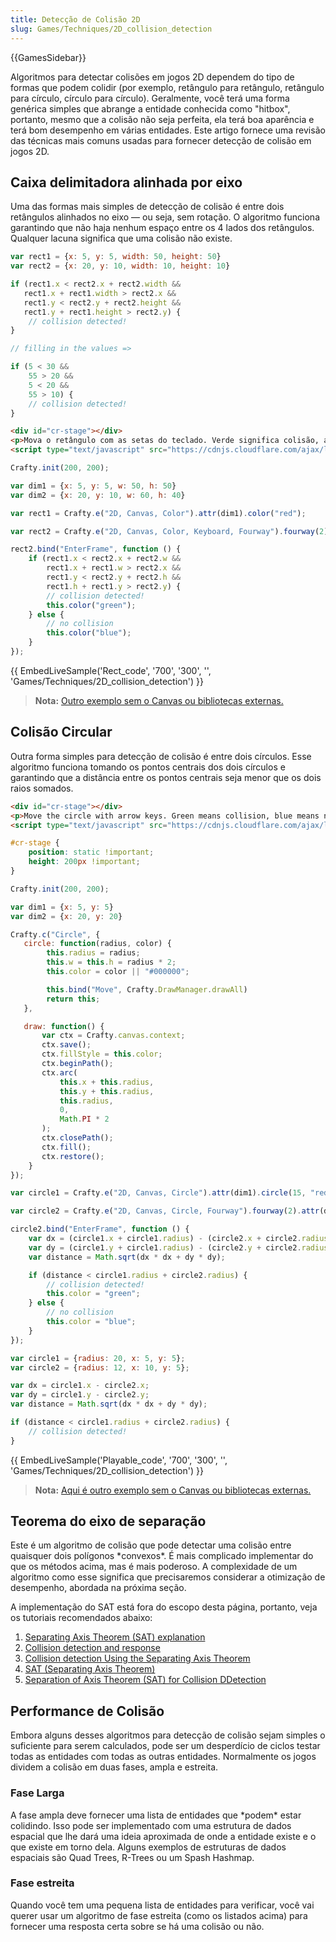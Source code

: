 ```yaml
---
title: Detecção de Colisão 2D
slug: Games/Techniques/2D_collision_detection
---
```

{{GamesSidebar}}

Algoritmos para detectar colisões em jogos 2D dependem do tipo de formas que podem colidir (por exemplo, retângulo para retângulo, retângulo para círculo, círculo para círculo). Geralmente, você terá uma forma genérica simples que abrange a entidade conhecida como "hitbox", portanto, mesmo que a colisão não seja perfeita, ela terá boa aparência e terá bom desempenho em várias entidades. Este artigo fornece uma revisão das técnicas mais comuns usadas para fornecer detecção de colisão em jogos 2D.

## Caixa delimitadora alinhada por eixo

Uma das formas mais simples de detecção de colisão é entre dois retângulos alinhados no eixo — ou seja, sem rotação. O algoritmo funciona garantindo que não haja nenhum espaço entre os 4 lados dos retângulos. Qualquer lacuna significa que uma colisão não existe.

```js
var rect1 = {x: 5, y: 5, width: 50, height: 50}
var rect2 = {x: 20, y: 10, width: 10, height: 10}

if (rect1.x < rect2.x + rect2.width &&
   rect1.x + rect1.width > rect2.x &&
   rect1.y < rect2.y + rect2.height &&
   rect1.y + rect1.height > rect2.y) {
    // collision detected!
}

// filling in the values =>

if (5 < 30 &&
    55 > 20 &&
    5 < 20 &&
    55 > 10) {
    // collision detected!
}
```

```html hidden
<div id="cr-stage"></div>
<p>Mova o retângulo com as setas do teclado. Verde significa colisão, azul significa não-colisão.</p>
<script type="text/javascript" src="https://cdnjs.cloudflare.com/ajax/libs/crafty/0.5.4/crafty-min.js"></script>
```

```js hidden
Crafty.init(200, 200);

var dim1 = {x: 5, y: 5, w: 50, h: 50}
var dim2 = {x: 20, y: 10, w: 60, h: 40}

var rect1 = Crafty.e("2D, Canvas, Color").attr(dim1).color("red");

var rect2 = Crafty.e("2D, Canvas, Color, Keyboard, Fourway").fourway(2).attr(dim2).color("blue");

rect2.bind("EnterFrame", function () {
    if (rect1.x < rect2.x + rect2.w &&
        rect1.x + rect1.w > rect2.x &&
        rect1.y < rect2.y + rect2.h &&
        rect1.h + rect1.y > rect2.y) {
        // collision detected!
        this.color("green");
    } else {
        // no collision
        this.color("blue");
    }
});
```

{{ EmbedLiveSample('Rect_code', '700', '300', '', 'Games/Techniques/2D_collision_detection') }}

> **Nota:** [Outro exemplo sem o Canvas ou bibliotecas externas.](https://jsfiddle.net/jlr7245/217jrozd/3/)

## Colisão Circular

Outra forma simples para detecção de colisão é entre dois círculos. Esse algoritmo funciona tomando os pontos centrais dos dois círculos e garantindo que a distância entre os pontos centrais seja menor que os dois raios somados.

```html hidden
<div id="cr-stage"></div>
<p>Move the circle with arrow keys. Green means collision, blue means no collision.</p>
<script type="text/javascript" src="https://cdnjs.cloudflare.com/ajax/libs/crafty/0.5.4/crafty-min.js"></script>
```

```css hidden
#cr-stage {
    position: static !important;
    height: 200px !important;
}
```

```js hidden
Crafty.init(200, 200);

var dim1 = {x: 5, y: 5}
var dim2 = {x: 20, y: 20}

Crafty.c("Circle", {
   circle: function(radius, color) {
        this.radius = radius;
        this.w = this.h = radius * 2;
        this.color = color || "#000000";

        this.bind("Move", Crafty.DrawManager.drawAll)
        return this;
   },

   draw: function() {
       var ctx = Crafty.canvas.context;
       ctx.save();
       ctx.fillStyle = this.color;
       ctx.beginPath();
       ctx.arc(
           this.x + this.radius,
           this.y + this.radius,
           this.radius,
           0,
           Math.PI * 2
       );
       ctx.closePath();
       ctx.fill();
       ctx.restore();
    }
});

var circle1 = Crafty.e("2D, Canvas, Circle").attr(dim1).circle(15, "red");

var circle2 = Crafty.e("2D, Canvas, Circle, Fourway").fourway(2).attr(dim2).circle(20, "blue");

circle2.bind("EnterFrame", function () {
    var dx = (circle1.x + circle1.radius) - (circle2.x + circle2.radius);
    var dy = (circle1.y + circle1.radius) - (circle2.y + circle2.radius);
    var distance = Math.sqrt(dx * dx + dy * dy);

    if (distance < circle1.radius + circle2.radius) {
        // collision detected!
        this.color = "green";
    } else {
        // no collision
        this.color = "blue";
    }
});
```

```js
var circle1 = {radius: 20, x: 5, y: 5};
var circle2 = {radius: 12, x: 10, y: 5};

var dx = circle1.x - circle2.x;
var dy = circle1.y - circle2.y;
var distance = Math.sqrt(dx * dx + dy * dy);

if (distance < circle1.radius + circle2.radius) {
    // collision detected!
}
```

{{ EmbedLiveSample('Playable_code', '700', '300', '', 'Games/Techniques/2D_collision_detection') }}

> **Nota:** [Aqui é outro exemplo sem o Canvas ou bibliotecas externas.](https://jsfiddle.net/jlr7245/teb4znk0/20/)

## Teorema do eixo de separação

Este é um algoritmo de colisão que pode detectar uma colisão entre quaisquer dois polígonos \*convexos\*. É mais complicado implementar do que os métodos acima, mas é mais poderoso. A complexidade de um algoritmo como esse significa que precisaremos considerar a otimização de desempenho, abordada na próxima seção.

A implementação do SAT está fora do escopo desta página, portanto, veja os tutoriais recomendados abaixo:

1. [Separating Axis Theorem (SAT) explanation](http://www.sevenson.com.au/actionscript/sat/)
2. [Collision detection and response](http://www.metanetsoftware.com/technique/tutorialA.html)
3. [Collision detection Using the Separating Axis Theorem](http://gamedevelopment.tutsplus.com/tutorials/collision-detection-using-the-separating-axis-theorem--gamedev-169)
4. [SAT (Separating Axis Theorem)](http://www.codezealot.org/archives/55)
5. [Separation of Axis Theorem (SAT) for Collision DDetection](http://rocketmandevelopment.com/blog/separation-of-axis-theorem-for-collision-detection/)

## Performance de Colisão

Embora alguns desses algoritmos para detecção de colisão sejam simples o suficiente para serem calculados, pode ser um desperdício de ciclos testar todas as entidades com todas as outras entidades. Normalmente os jogos dividem a colisão em duas fases, ampla e estreita.

### Fase Larga

A fase ampla deve fornecer uma lista de entidades que \*podem\* estar colidindo. Isso pode ser implementado com uma estrutura de dados espacial que lhe dará uma ideia aproximada de onde a entidade existe e o que existe em torno dela. Alguns exemplos de estruturas de dados espaciais são Quad Trees, R-Trees ou um Spash Hashmap.

### Fase estreita

Quando você tem uma pequena lista de entidades para verificar, você vai querer usar um algoritmo de fase estreita (como os listados acima) para fornecer uma resposta certa sobre se há uma colisão ou não.
